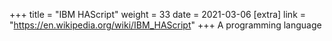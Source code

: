 +++
title = "IBM HAScript"
weight = 33
date = 2021-03-06
[extra]
link = "https://en.wikipedia.org/wiki/IBM_HAScript"
+++
A programming language

